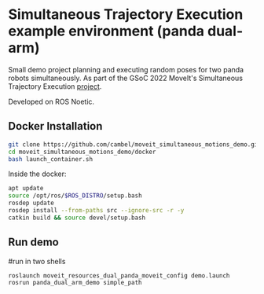# Simultaneous Trajectory Execution example environment (panda dual-arm)

Small demo project planning and executing random poses for two panda robots simultaneously.
As part of the GSoC 2022 MoveIt's Simultaneous Trajectory Execution [project](https://github.com/ros-planning/moveit/issues/3156).

Developed on ROS Noetic.

## Docker Installation
```bash
git clone https://github.com/cambel/moveit_simultaneous_motions_demo.git
cd moveit_simultaneous_motions_demo/docker
bash launch_container.sh
```
Inside the docker:

```bash
apt update
source /opt/ros/$ROS_DISTRO/setup.bash
rosdep update
rosdep install --from-paths src --ignore-src -r -y
catkin build && source devel/setup.bash
```

## Run demo 
#run in two shells
```bash
roslaunch moveit_resources_dual_panda_moveit_config demo.launch 
rosrun panda_dual_arm_demo simple_path
```
